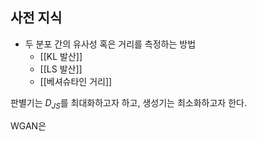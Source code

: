 ## 사전 지식
- 두 분포 간의 유사성 혹은 거리를 측정하는 방법
	- [[KL 발산]]
	- [[LS 발산]]
	- [[베셔슈타인 거리]]


판별기는 $D_{JS}$를 최대화하고자 하고, 생성기는 최소화하고자 한다. 


WGAN은 